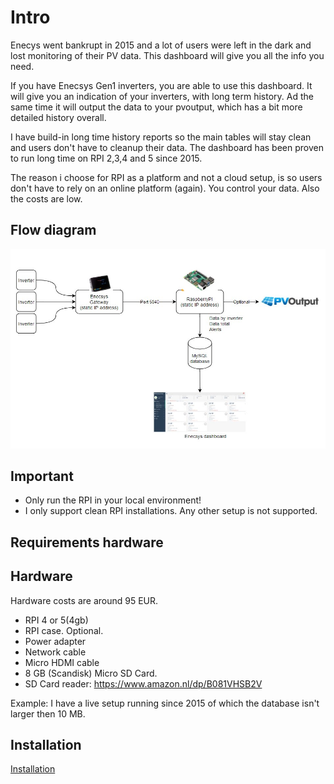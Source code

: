 
# Intro

Enecys went bankrupt in 2015 and a lot of users were left in the dark and lost monitoring of their PV data. This dashboard will give you all the info you need. 

If you have Enecsys Gen1 inverters, you are able to use this dashboard. It will give you an indication of your inverters, with long term history. Ad the same time it will
output the data to your pvoutput, which has a bit more detailed history overall. 

I have build-in long time history reports so the main tables will stay clean and users don't have to cleanup their data. 
The dashboard has been proven to run long time on RPI 2,3,4 and 5 since 2015.

The reason i choose for RPI as a platform and not a cloud setup, is so users don't have to rely on an online platform (again). You control your data. Also the costs are low.

## Flow diagram

![Flow](installation/images/diagram.jpg)

## Important

- Only run the RPI in your local environment!
- I only support clean RPI installations. Any other setup is not supported. 


## Requirements hardware

## Hardware

Hardware costs are around 95 EUR.

- RPI 4 or 5(4gb)
- RPI case. Optional. 
- Power adapter
- Network cable
- Micro HDMI cable
- 8 GB (Scandisk) Micro SD Card. 
- SD Card reader: https://www.amazon.nl/dp/B081VHSB2V

Example: I have a live setup running since 2015 of which the database isn't larger then 10 MB. 

## Installation

[Installation](installation/INSTALL.md)
